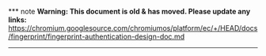 *** note
**Warning: This document is old & has moved.  Please update any links:**<br>
https://chromium.googlesource.com/chromiumos/platform/ec/+/HEAD/docs/fingerprint/fingerprint-authentication-design-doc.md
***

